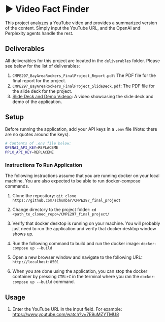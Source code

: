 # ▶️ Video Fact Finder

This project analyzes a YouTube video and provides a summarized version of the content. 
Simply input the YouTube URL, and the OpenAI and Perplexity agents handle the rest.

## Deliverables

All deliverables for this project are located in the `deliverables` folder. 
Please see below for the list of deliverables:

1. `CMPE297_BayAreaRockers_FinalProject_Report.pdf`: The PDF file for the final report for the project.
2. `CMPE297_BayAreaRockers_FinalProject_SlideDeck.pdf`: The PDF file for the slide deck for the project.
3. [Slide Deck and Demo Videoo](https://www.youtube.com): A video showcasing the slide deck and demo of the application.

## Setup

Before running the application, add your API keys in a `.env` file (Note: there are no quotes around the keys).

```bash
# Contents of .env file below:
OPENAI_API_KEY=REPLACEME
PPLX_API_KEY=REPLACEME
```

### Instructions To Run Application

The following instructions assume that you are running docker on your local machine. 
You are also expected to be able to run docker-compose commands. 

1. Clone the repository:
`git clone https://github.com/schumbar/CMPE297_final_project`

2. Change directory to the project folder:
`cd <path_to_cloned_repo>/CMPE297_final_project/`

3. Verify that docker desktop is running on your machine. You will probably just need to run the application and verify that docker desktop window shows up.

4. Run the following command to build and run the docker image:
`docker-compose up --build`

5. Open a new browser window and navigate to the following URL:
`http://localhost:8501`

6. When you are done using the application, you can stop the docker container by pressing `CTRL+C` in the terminal where you ran the `docker-compose up --build` command.

## Usage

1. Enter the YouTube URL in the input field.
For example:
https://www.youtube.com/watch?v=7E9uMZYTMU8

